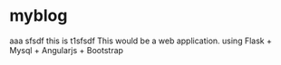 # myblog
aaa
sfsdf
this is t1sfsdf
This would be a web application.
using Flask + Mysql + Angularjs + Bootstrap

